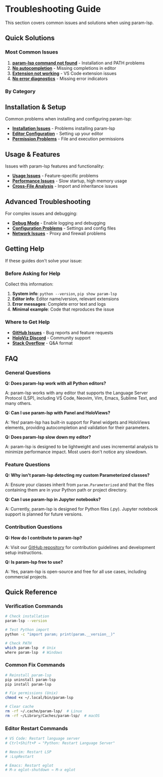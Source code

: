 # Troubleshooting Guide

This section covers common issues and solutions when using param-lsp.

## Quick Solutions

### Most Common Issues

1. **[param-lsp command not found](installation-issues.md#param-lsp-command-not-found)** - Installation and PATH problems
2. **[No autocompletion](usage-issues.md#autocompletion-not-working)** - Missing completions in editor
3. **[Extension not working](installation-issues.md#extension-not-working)** - VS Code extension issues
4. **[No error diagnostics](usage-issues.md#error-diagnostics-not-appearing)** - Missing error indicators

### By Category

## Installation & Setup

Common problems when installing and configuring param-lsp:

- **[Installation Issues](installation-issues.md)** - Problems installing param-lsp
- **[Editor Configuration](editor-configuration.md)** - Setting up your editor
- **[Permission Problems](installation-issues.md#permission-denied-errors)** - File and execution permissions

## Usage & Features

Issues with param-lsp features and functionality:

- **[Usage Issues](usage-issues.md)** - Feature-specific problems
- **[Performance Issues](performance.md)** - Slow startup, high memory usage
- **[Cross-File Analysis](usage-issues.md#cross-file-analysis-problems)** - Import and inheritance issues

## Advanced Troubleshooting

For complex issues and debugging:

- **[Debug Mode](debug.md)** - Enable logging and debugging
- **[Configuration Problems](configuration-issues.md)** - Settings and config files
- **[Network Issues](installation-issues.md#network-and-proxy-issues)** - Proxy and firewall problems

## Getting Help

If these guides don't solve your issue:

### Before Asking for Help

Collect this information:

1. **System info**: `python --version`, `pip show param-lsp`
2. **Editor info**: Editor name/version, relevant extensions
3. **Error messages**: Complete error text and logs
4. **Minimal example**: Code that reproduces the issue

### Where to Get Help

- **[GitHub Issues](https://github.com/hoxbro/param-lsp/issues)** - Bug reports and feature requests
- **[HoloViz Discord](https://discord.gg/UXdtYyC)** - Community support
- **[Stack Overflow](https://stackoverflow.com/questions/tagged/param-lsp)** - Q&A format

## FAQ

### General Questions

**Q: Does param-lsp work with all Python editors?**

A: param-lsp works with any editor that supports the Language Server Protocol (LSP), including VS Code, Neovim, Vim, Emacs, Sublime Text, and many others.

**Q: Can I use param-lsp with Panel and HoloViews?**

A: Yes! param-lsp has built-in support for Panel widgets and HoloViews elements, providing autocompletion and validation for their parameters.

**Q: Does param-lsp slow down my editor?**

A: param-lsp is designed to be lightweight and uses incremental analysis to minimize performance impact. Most users don't notice any slowdown.

### Feature Questions

**Q: Why isn't param-lsp detecting my custom Parameterized classes?**

A: Ensure your classes inherit from `param.Parameterized` and that the files containing them are in your Python path or project directory.

**Q: Can I use param-lsp in Jupyter notebooks?**

A: Currently, param-lsp is designed for Python files (.py). Jupyter notebook support is planned for future versions.

### Contribution Questions

**Q: How do I contribute to param-lsp?**

A: Visit our [GitHub repository](https://github.com/hoxbro/param-lsp) for contribution guidelines and development setup instructions.

**Q: Is param-lsp free to use?**

A: Yes, param-lsp is open-source and free for all use cases, including commercial projects.

## Quick Reference

### Verification Commands

```bash
# Check installation
param-lsp --version

# Test Python import
python -c "import param; print(param.__version__)"

# Check PATH
which param-lsp  # Unix
where param-lsp  # Windows
```

### Common Fix Commands

```bash
# Reinstall param-lsp
pip uninstall param-lsp
pip install param-lsp

# Fix permissions (Unix)
chmod +x ~/.local/bin/param-lsp

# Clear cache
rm -rf ~/.cache/param-lsp/  # Linux
rm -rf ~/Library/Caches/param-lsp/  # macOS
```

### Editor Restart Commands

```bash
# VS Code: Restart language server
# Ctrl+Shift+P → "Python: Restart Language Server"

# Neovim: Restart LSP
# :LspRestart

# Emacs: Restart eglot
# M-x eglot-shutdown → M-x eglot
```
